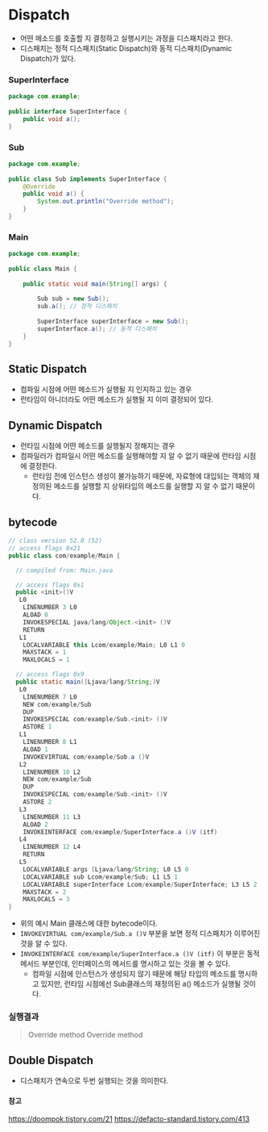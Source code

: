 # Dispatch
- 어떤 메소드를 호출할 지 결정하고 실행시키는 과정을 디스패치라고 한다.
- 디스패치는 정적 디스패치(Static Dispatch)와 동적 디스패치(Dynamic Dispatch)가 있다.

### SuperInterface
```java
package com.example;  
  
public interface SuperInterface {  
    public void a();  
}
```

### Sub
```java
package com.example;  
  
public class Sub implements SuperInterface {  
    @Override  
    public void a() {  
        System.out.println("Override method");  
    }  
}
```

### Main
```java
package com.example;  
  
public class Main {  
  
    public static void main(String[] args) {  
  
        Sub sub = new Sub();  
        sub.a(); // 정적 디스패치  
  
        SuperInterface superInterface = new Sub();  
        superInterface.a(); // 동적 디스패치  
    }  
}
```

## Static Dispatch
- 컴파일 시점에 어떤 메소드가 실행될 지 인지하고 있는 경우
- 런타임이 아니더라도 어떤 메소드가 실행될 지 이미 결정되어 있다.

## Dynamic Dispatch
- 런타임 시점에 어떤 메소드를 실행될지 정해지는 경우
- 컴파일러가 컴파일시 어떤 메소드를 실행해야할 지 알 수 없기 때문에 런타임 시점에 결정한다.
	- 런타임 전에 인스턴스 생성이 불가능하기 때문에, 자료형에 대입되는 객체의 재정의된 메소드를 실행할 지 상위타입의 메소드를 실행할 지 알 수 없기 때문이다.

## bytecode
```java
// class version 52.0 (52)
// access flags 0x21
public class com/example/Main {

  // compiled from: Main.java

  // access flags 0x1
  public <init>()V
   L0
    LINENUMBER 3 L0
    ALOAD 0
    INVOKESPECIAL java/lang/Object.<init> ()V
    RETURN
   L1
    LOCALVARIABLE this Lcom/example/Main; L0 L1 0
    MAXSTACK = 1
    MAXLOCALS = 1

  // access flags 0x9
  public static main([Ljava/lang/String;)V
   L0
    LINENUMBER 7 L0
    NEW com/example/Sub
    DUP
    INVOKESPECIAL com/example/Sub.<init> ()V
    ASTORE 1
   L1
    LINENUMBER 8 L1
    ALOAD 1
    INVOKEVIRTUAL com/example/Sub.a ()V
   L2
    LINENUMBER 10 L2
    NEW com/example/Sub
    DUP
    INVOKESPECIAL com/example/Sub.<init> ()V
    ASTORE 2
   L3
    LINENUMBER 11 L3
    ALOAD 2
    INVOKEINTERFACE com/example/SuperInterface.a ()V (itf)
   L4
    LINENUMBER 12 L4
    RETURN
   L5
    LOCALVARIABLE args [Ljava/lang/String; L0 L5 0
    LOCALVARIABLE sub Lcom/example/Sub; L1 L5 1
    LOCALVARIABLE superInterface Lcom/example/SuperInterface; L3 L5 2
    MAXSTACK = 2
    MAXLOCALS = 3
}

```
- 위의 예시 Main 클래스에 대한 bytecode이다.
- `INVOKEVIRTUAL com/example/Sub.a ()V` 부분을 보면 정적 디스패치가 이루어진 것을 알 수 있다.
- `INVOKEINTERFACE com/example/SuperInterface.a ()V (itf)` 이 부분은 동적 메서드 부분인데, 인터페이스의 메서드를 명시하고 있는 것을 볼 수 있다.
	- 컴파일 시점에 인스턴스가 생성되지 않기 때문에 해당 타입의 메소드를 명시하고 있지만, 런타임 시점에선 Sub클래스의 재정의된 a() 메소드가 실행될 것이다.

### 실행결과
> Override method
Override method

## Double Dispatch
- 디스패치가 연속으로 두번 실행되는 것을 의미한다.


#### **참고**
https://doompok.tistory.com/21
https://defacto-standard.tistory.com/413